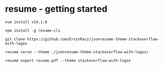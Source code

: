 # resume - getting started

```
nvm install v14.1.0
```

```
npm install -g resume-cli
```

```
git clone https://github.com/ErvinRacz/jsonresume-theme-stackoverflow-with-logos
```

```
resume serve --theme ./jsonresume-theme-stackoverflow-with-logos/
```

```
resume export resume.pdf --theme stackoverflow-with-logos
```
